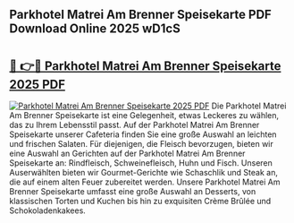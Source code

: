 ## Parkhotel Matrei Am Brenner Speisekarte PDF Download Online 2025 wD1cS

# <h2><a href="http://gcdgkmq.nevu.top/?p=Parkhotel+Matrei+Am+Brenner+Speisekarte">🔗 👉🔴 Parkhotel Matrei Am Brenner Speisekarte 2025 PDF</a></h2>

[![Parkhotel Matrei Am Brenner Speisekarte 2025 PDF](https://i.imgur.com/dBaPXMq.png)](http://gcdgkmq.nevu.top/?p=Parkhotel+Matrei+Am+Brenner+Speisekarte)
Die Parkhotel Matrei Am Brenner Speisekarte ist eine Gelegenheit, etwas Leckeres zu wählen, das zu Ihrem Lebensstil passt. Auf der Parkhotel Matrei Am Brenner Speisekarte unserer Cafeteria finden Sie eine große Auswahl an leichten und frischen Salaten. Für diejenigen, die Fleisch bevorzugen, bieten wir eine Auswahl an Gerichten auf der Parkhotel Matrei Am Brenner Speisekarte an: Rindfleisch, Schweinefleisch, Huhn und Fisch. Unseren Auserwählten bieten wir Gourmet-Gerichte wie Schaschlik und Steak an, die auf einem alten Feuer zubereitet werden. Unsere Parkhotel Matrei Am Brenner Speisekarte umfasst eine große Auswahl an Desserts, von klassischen Torten und Kuchen bis hin zu exquisiten Crème Brûlée und Schokoladenkakees.
